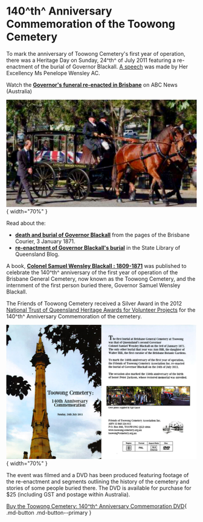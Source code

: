 # 140^th^ Anniversary Commemoration of the Toowong Cemetery

To mark the anniversary of Toowong Cemetery's first year of operation, there was a Heritage Day on Sunday, 24^th^ of July 2011 featuring a re-enactment of the burial of Governor Blackall. [A speech](https://www.archivessearch.qld.gov.au/items/ITM2254578) was made by Her Excellency Ms Penelope Wensley AC. 

Watch the **[Governor's funeral re-enacted in Brisbane](https://youtu.be/8sdVuMGc_1s)** on ABC News (Australia) 

![Re-enactment of the burial of Governor Blackall](../assets/140-commemoration.png){ width="70%" }

Read about the:

- **[death and burial of Governor Blackall](https://trove.nla.gov.au/newspaper/article/1295293)** from the pages of the Brisbane Courier, 3 January 1871.
- **[re-enactment of Governor Blackall's burial](https://www.slq.qld.gov.au/blog/toowong-cemetery-marks-140-years)** in the State Library of Queensland Blog.

A book, **[Colonel Samuel Wensley Blackall : 1809-1871](../assets/documents/samuel-blackall.pdf)** was published to celebrate the 140^th^ anniversary of the first year of operation of the Brisbane General Cemetery, now known as the Toowong Cemetery, and the internment of the first person buried there, Governor Samuel Wensley Blackall.

The Friends of Toowong Cemetery received a Silver Award in the 2012 [National Trust of Queensland Heritage Awards for Volunteer Projects](https://www.nationaltrustqld.org.au/what-we-do/heritage-awards) for the 140^th^ Anniversary Commemoration of the cemetery.

![140th Anniversary Commemoration DVD](../assets/140-commemoration-dvd.jpg){ width="70%" }


The event was filmed and a DVD has been produced featuring footage of the re-enactment and segments outlining the history of the cemetery and stories of some people buried there. The DVD is available for purchase for $25 (including GST and postage within Australia).


[Buy the Toowong Cemetery: 140^th^ Anniversary Commemoration DVD](https://forms.gle/8Eont7fDf7BdScxA7){ .md-button .md-button--primary }

